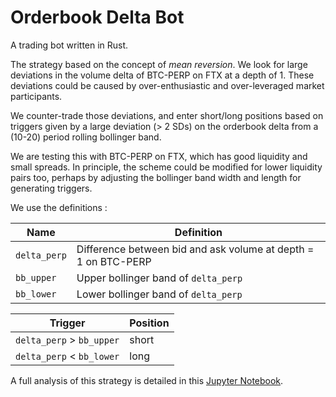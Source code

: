 # Orderbook Delta Bot

A trading bot written in Rust. 

The strategy based on the concept of *mean reversion*. We look for large deviations in the volume delta of BTC-PERP on FTX at a depth of 1. 
These deviations could be caused by over-enthusiastic and over-leveraged market participants.

We counter-trade those deviations, and enter short/long positions based on triggers given by a large deviation (> 2 SDs) on the orderbook delta 
from a (10-20) period rolling bollinger band.

We are testing this with BTC-PERP on FTX, which has good liquidity and small spreads. 
In principle, the scheme could be modified for lower liquidity pairs too, perhaps by adjusting the bollinger band width and length for generating triggers.

We use the definitions : 

| Name | Definition |
| --- | --- |
`delta_perp`| Difference between bid and ask volume at depth = 1 on BTC-PERP
`bb_upper` | Upper bollinger band of `delta_perp`
`bb_lower` | Lower bollinger band of `delta_perp`


| Trigger | Position |
| --- | --- |
`delta_perp` > `bb_upper` | short
`delta_perp` < `bb_lower` | long

A full analysis of this strategy is detailed in this [Jupyter Notebook](https://github.com/dineshpinto/market-analytics/blob/main/notebooks/OrderbookDeltaAnalyzer.ipynb).
